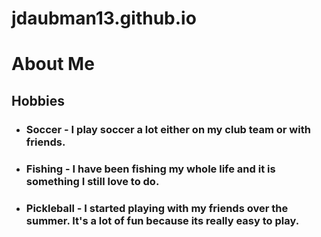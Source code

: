 # jdaubman13.github.io
# About Me
## Hobbies
- ### Soccer - I play soccer a lot either on my club team or with friends.
- ### Fishing - I have been fishing my whole life and it is something I still love to do.
- ### Pickleball - I started playing with my friends over the summer. It's a lot of fun because its really easy to play.
